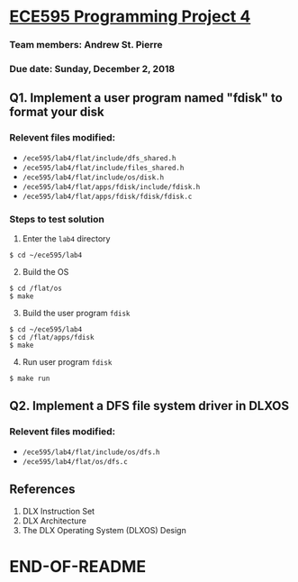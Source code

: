 # [ECE595 Programming Project 4](https://engineering.purdue.edu/~ece595/labs_2018/lab4.html)

### Team members: Andrew St. Pierre
### Due date: Sunday, December 2, 2018

## Q1. Implement a user program named "fdisk" to format your disk   
### Relevent files modified:  
* ```/ece595/lab4/flat/include/dfs_shared.h```  
* ```/ece595/lab4/flat/include/files_shared.h```  
* ```/ece595/lab4/flat/include/os/disk.h```  
* ```/ece595/lab4/flat/apps/fdisk/include/fdisk.h```  
* ```/ece595/lab4/flat/apps/fdisk/fdisk/fdisk.c```  

### Steps to test solution
1.  Enter the ```lab4``` directory  
```
$ cd ~/ece595/lab4  
```  
2.  Build the OS 
```
$ cd /flat/os  
$ make  
```  
3.  Build the user program ```fdisk```  
```
$ cd ~/ece595/lab4  
$ cd /flat/apps/fdisk 
$ make
```
4.  Run user program ```fdisk```  
```
$ make run
```

## Q2. Implement a DFS file system driver in DLXOS     
### Relevent files modified:  
* ```/ece595/lab4/flat/include/os/dfs.h```  
* ```/ece595/lab4/flat/os/dfs.c```  


## References  
1. DLX Instruction Set  
2. DLX Architecture  
3. The DLX Operating System (DLXOS) Design  

# END-OF-README
